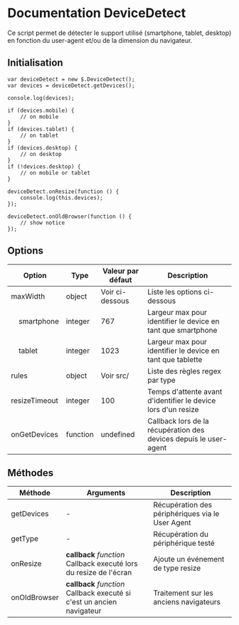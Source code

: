 # Documentation DeviceDetect

Ce script permet de détecter le support utilisé (smartphone, tablet, desktop) en fonction du user-agent et/ou de la dimension du navigateur.


## Initialisation

    var deviceDetect = new $.DeviceDetect();
    var devices = deviceDetect.getDevices();
    
    console.log(devices);
    
    if (devices.mobile) {
        // on mobile
    }
    if (devices.tablet) {
        // on tablet
    }
    if (devices.desktop) {
        // on desktop
    }
    if (!devices.desktop) {
        // on mobile or tablet
    }
   
    deviceDetect.onResize(function () {
        console.log(this.devices);
    });
    
    deviceDetect.onOldBrowser(function () {
        // show notice
    });


## Options

| Option                             | Type     | Valeur par défaut | Description                                                              |
|------------------------------------|----------|-------------------|--------------------------------------------------------------------------|
| maxWidth                           | object   | Voir ci-dessous   | Liste les options ci-dessous                                             |
| &nbsp;&nbsp;&nbsp;&nbsp;smartphone | integer  | 767               | Largeur max pour identifier le device en tant que smartphone             |
| &nbsp;&nbsp;&nbsp;&nbsp;tablet     | integer  | 1023              | Largeur max pour identifier le device en tant que tablette               |
| rules                              | object   | Voir src/         | Liste des règles regex par type                                          |
| resizeTimeout                      | integer  | 100               | Temps d'attente avant d'identifier le device lors d'un resize            |
| onGetDevices                       | function | undefined         | Callback lors de la récupération des devices depuis le user-agent        |


## Méthodes

| Méthode      | Arguments                                                              | Description                                                 |
|--------------|------------------------------------------------------------------------|-------------------------------------------------------------|
| getDevices   | -                                                                      | Récupération des périphériques via le User Agent            |
| getType      | -                                                                      | Récupération du périphérique testé                          |
| onResize     | **callback** *function* Callback executé lors du resize de l'écran     | Ajoute un événement de type resize                          |
| onOldBrowser | **callback** *function* Callback executé si c'est un ancien navigateur | Traitement sur les anciens navigateurs                      |